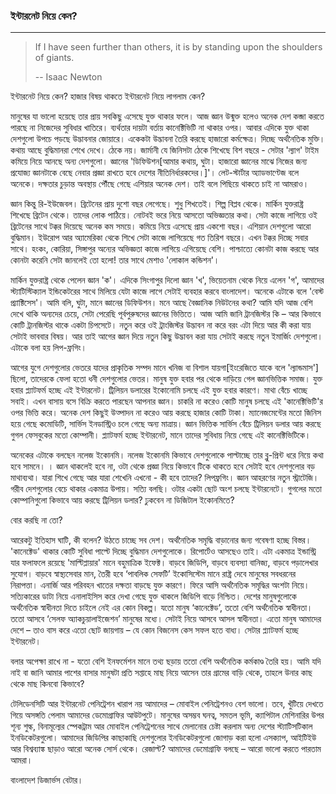### ইন্টারনেট নিয়ে কেন?

---

> If I have seen further than others, it is by standing upon the shoulders of giants.
>
> -- Isaac Newton

ইন্টারনেট নিয়ে কেন? হাজার বিষয় থাকতে ইন্টারনেট নিয়ে লাগলাম কেন?

মানুষের যা ভালো হয়েছে তার প্রায় সবকিছু এসেছে যুক্ত থাকার ফলে। আজ জ্ঞান উন্মুক্ত হলেও অনেক দেশ কব্জা করতে পারছে না নিজেদের সুবিধার খাতিরে। ব্যর্থতার দায়টা বর্তায় কানেক্টিভিটি না থাকার ওপর। আবার এদিকে যুক্ত থাকা দেশগুলো উপচে পড়ছে উদ্ভাবনার জোয়ারে। একেকটা উদ্ভাবনা তৈরি করছে হাজারো কর্মক্ষেত্র। দিচ্ছে অর্থনৈতিক মুক্তি। কথায় আছে বুদ্ধিমানরা শেখে দেখে। ঠেকে নয়। জার্মানী যে জিনিসটা ঠেকে শিখেছে বিশ বছরে - সেটার 'ল্যাগ' টাইম কমিয়ে নিয়ে আনছে অন্য দেশগুলো। জ্ঞানের 'ডিফিউশন\[আমার কথায়, ঘুটা। হাজারো জ্ঞানের মাঝে নিজের জন্য প্রযোজ্য জ্ঞানটাকে বেছে নেবার প্রজ্ঞা রাখতে হবে দেশের নীতিনির্ধারকদের।\]'। লেট-স্টার্টার অ্যাডভাণ্টেজ বলে অনেকে। দক্ষতার চুড়ান্ত অবস্থায় পৌঁছে গেছে এশিয়ার অনেক দেশ। তাই বলে পিছিয়ে থাকতে চাই না আমরাও।

জ্ঞান কিন্তু রি-ইউজেবল। ব্রিটেনের প্রায় দুশো বছর লেগেছে। শুধু শিখতেই। শিল্প বিপ্লব থেকে। মার্কিন যুক্তরাষ্ট্র শিখেছে ব্রিটেন থেকে। তাদের লোক পাঠিয়ে। নোটবই ভরে নিয়ে আসতো অভিজ্ঞতার কথা। সেটা কাজে লাগিয়ে ওই ব্রিটেনের সাথে টক্কর দিয়েছে অনেক কম সময়ে। কমিয়ে নিয়ে এসেছে প্রায় একশো বছর। এশিয়ান দেশগুলো আরো বুদ্ধিমান। ইউরোপ আর অ্যামেরিকা থেকে শিখে সেটা কাজে লাগিয়েছে গত তিরিশ বছরে। এখন টক্কর দিচ্ছে সবার সাথে। হংকং, কোরিয়া, সিঙ্গাপুর অন্যের অভিজ্ঞতা কাজে লাগিয়ে এগিয়েছে বেশি। পাশ্চাত্যে কোনটা কাজ করছে আর কোনটা করেনি সেটা জানলেই তো হলো! তার সাথে মেশাও 'লোকাল কন্ডিশন'।

মার্কিন যুক্তরাষ্ট্র থেকে পেলেন জ্ঞান 'ক'। এদিকে সিংগাপুর দিলো জ্ঞান 'খ', ভিয়েতনাম থেকে নিয়ে এলেন 'গ', আমাদের স্ট্যাটিস্টিক্যাল ইন্ডিকেটরের সাথে মিলিয়ে যেটা কাজে লাগে সেটাই ব্যবহার করবে বাংলাদেশ। অনেকে এটাকে বলে 'বেস্ট প্র্যাক্টিসেস'। আমি বলি, ঘুটা, মানে জ্ঞানের ডিফিউশন। মনে আছে বৈজ্ঞানিক নিউটনের কথা? আমি যদি আজ বেশি দেখে থাকি অন্যদের চেয়ে, সেটা পেরেছি পূর্বপুরুষদের জ্ঞানের ভিত্তিতে। আজ আমি জানি ট্রানজিস্টর কি – আর কিভাবে কোটি ট্রানজিস্টর থাকে একটা চিপসেটে। নতুন করে ওই ট্রাংজিস্টর উদ্ভাবন না করে বরং এটা দিয়ে আর কী করা যায় সেটাই ভাববার বিষয়। আর তাই আগের জ্ঞান দিয়ে নতুন কিছু উদ্ভাবন করা যায় সেটাই করছে নতুন ইমার্জিং দেশগুলো। এটাকে বলা হয় লিপ-ফ্রগিং।

আগের যুগে দেশগুলোর ভেতরে যাদের প্রাকৃতিক সম্পদ মানে খনিজ বা বিশাল যায়গা\[ইংরেজিতে যাকে বলে 'ল্যান্ডমাস'\] ছিলো, তাদেরকে ফেলা হতো ধনী দেশগুলোর ভেতর। মানুষ যুক্ত হবার পর থেকে দাড়িয়ে গেল জ্ঞানভিত্তিক সমাজ। যুক্ত হবার প্ল্যাটফর্ম হচ্ছে এই ইন্টারনেট। ট্রিলিয়ন ডলারের ইকোনোমি চলছে এই যুক্ত হবার কারণে। মাথা বেঁচে খাচ্ছে সবাই। এখন বাসায় বসে বিক্রি করতে পারছেন আপনার জ্ঞান। চাকরি না করেও কোটি মানুষ চলছে এই 'কানেক্টিভিটি'র ওপর ভিত্তি করে। অনেক দেশ কিছুই উত্‍পাদন না করেও আয় করছে হাজার কোটি টাকা। ম্যানেজমেন্টের মতো জিনিস হয়ে গেছে কমোডিটি, সার্ভিস ইনডাস্ট্রিও চলে গেছে অন্য মাত্রায়। জ্ঞান ভিত্তিক সার্ভিস বেঁচে ট্রিলিয়ন ডলার আয় করছে গুগল ফেসবুকের মতো কোম্পানী। প্ল্যাটফর্ম হচ্ছে ইন্টারনেট, মানে তাদের সুবিধায় নিয়ে গেছে এই কানেক্টিভিটিকে।

অনেকের এটাকে বলছেন নলেজ ইকোনমি। নলেজ ইকোনমি কিভাবে দেশগুলোকে পাল্টাচ্ছে তার ব্লু-প্রিন্ট ধরে নিয়ে কথা হবে সামনে। । জ্ঞান থাকলেই হবে না, ওটা থেকে প্রজ্ঞা নিয়ে কিভাবে টিকে থাকতে হবে সেটাই হবে দেশগুলোর বড় মাথাব্যথা। যারা শিখে গেছে আর যারা শেখেনি এখনো - কী হবে তাদের? লিপফ্রগিং। জ্ঞান আহরণের নতুন স্ট্রাটেজি। গরীব দেশগুলোর বেচে থাকার একমাত্র উপায়। সত্যি বলছি। ওটার একটা ছোট অংশ চলছে ইন্টারনেটে। গুগলের মতো কোম্পানিগুলো কিভাবে আয় করছে ট্রিলিয়ন ডলার? ঢুকবেন না ডিজিটাল ইকোনমিতে?

বোর করছি না তো?

আরেকটু ইতিহাস ঘাটি, কী বলেন? উঠতে চাচ্ছে সব দেশ। অর্থনৈতিক সমৃদ্ধি বাড়ানোর জন্য গবেষণা হচ্ছে বিস্তর। 'কানেক্টেড' থাকার কোটি সুবিধা পাল্টে দিচ্ছে বুদ্ধিমান দেশগুলোকে।  রিপোর্টেও আসছেও তাই। এটা একমাত্র ইন্ডাস্ট্রি যার ফলাফলে রয়েছে 'মাল্টিপ্লায়ার' মানে বহুমাত্রিক ইফেক্ট। বাড়বে জিডিপি, বাড়বে ব্যবস্যা বানিজ্য, বাড়বে পড়ালেখার সুযোগ। বাড়বে স্বাস্থ্যসেবার মান, তৈরী হবে ‘পাবলিক সেফটি’ ইকোসিস্টেম মানে রাষ্ট্র দেবে মানুষের সবধরনের নিরাপত্তা। এনার্জি আর পরিবহন খাতের দক্ষতা বাড়ছে যুক্ত কারণে। ফিরে আসি অর্থনৈতিক সমৃদ্ধির অংশটা নিয়ে। সত্যিকারের ডাটা নিয়ে এনালাইসিস করে দেখা গেছে যুক্ত থাকলে জিডিপি বাড়ে নিশ্চিত। দেশের মানুষগুলোকে অর্থনৈতিক স্বাধীনতা দিতে চাইলে নেই এর কোন বিকল্প। যতো মানুষ ‘কানেক্টেড’, ততো বেশি অর্থনৈতিক স্বাধীনতা। ততো আসবে ‘সেলফ অ্যাকচুয়ালাইজেশন’ মানুষের মধ্যে। সেটাই নিয়ে আসবে আসল স্বাধীনতা। এতো মানুষ আমাদের দেশে – তাও বাস করে এতো ছোট জায়গায় – যে কোন বিজনেস কেস সফল হতে বাধ্য। সেটার প্ল্যাটফর্ম হচ্ছে ইন্টারনেট।

বলার অপেক্ষা রাখে না - যতো বেশি ইনফর্মেশন মানে তথ্য ছড়ায় ততো বেশি অর্থনৈতিক কর্মকাণ্ড তৈরি হয়। আমি যদি নাই বা জানি আমার পাশের বাসার মানুষটা প্রতি সপ্তাহে মাছ নিয়ে আসেন তার গ্রামের বাড়ি থেকে, তাহলে উনার কাছ থেকে মাছ কিনবো কিভাবে?

টেলিডেনসিটি আর ইন্টারনেট পেনিট্রেশন খারাপ নয় আমাদের – মোবাইল পেনিট্রেশনও বেশ ভালো। তবে, খুঁটিয়ে দেখতে গিয়ে অসঙ্গতি পেলাম আমাদের ডেমোগ্রাফির আউটপুটে। মানুষের অসম্ভব ঘনত্ব, সমতল ভূমি, ক্যাপিটাল মেশিনারির উপর শূন্য শুল্ক, বিনামূল্যের স্পেকট্রাম আর মোবাইল পেনিট্রেশনের সাথে মেলানোর চেষ্টা করলাম অন্য দেশের স্ট্যাটিসটিকাল ইনডিকেটরগুলো। আমাদের জিডিপির কাছাকাছি দেশগুলোর ইনডিকেটরগুলো জোগাড় করা হলো এসক্যাপ, আইটিইউ আর বিশ্বব্যাঙ্ক ছাড়াও আরো অনেক সোর্স থেকে। রেজাল্ট? আমাদের ডেমোগ্রাফি বলছে – আরো ভালো করতে পারতাম আমরা।

বাংলাদেশ ডিজার্ভস বেটার।

